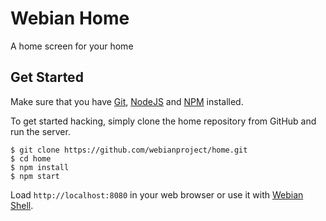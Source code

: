 # Webian Home
A home screen for your home

## Get Started
Make sure that you have [Git](https://git-scm.com/), [NodeJS](https://nodejs.org/en/) and [NPM](https://www.npmjs.com/) installed.

To get started hacking, simply clone the home repository from GitHub and run the server.

```
$ git clone https://github.com/webianproject/home.git
$ cd home
$ npm install
$ npm start
```

Load ```http://localhost:8080``` in your web browser or use it with [Webian Shell](https://github.com/webianproject/shell).
